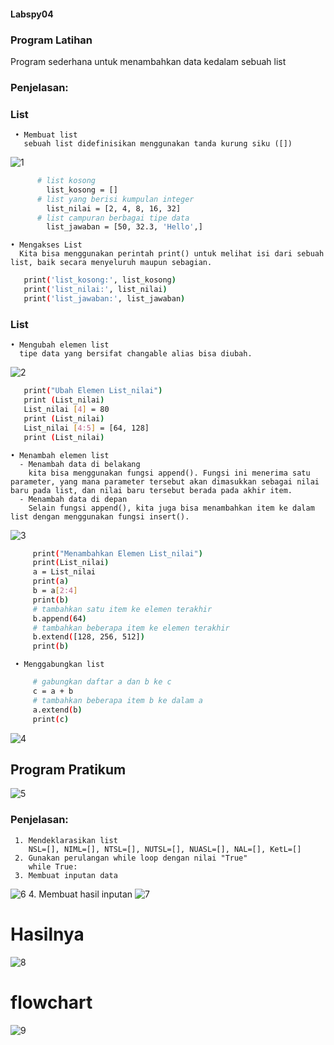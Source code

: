 #### Labspy04

### Program Latihan 

   <p> Program sederhana untuk menambahkan data kedalam sebuah list 

   ### Penjelasan:
### List
     • Membuat list
       sebuah list didefinisikan menggunakan tanda kurung siku ([])
   ![1](ss/1.png)
       
 ```bash
       # list kosong
         list_kosong = []
       # list yang berisi kumpulan integer
         list_nilai = [2, 4, 8, 16, 32]
       # list campuran berbagai tipe data
         list_jawaban = [50, 32.3, 'Hello',]    
 ```
    • Mengakses List
      Kita bisa menggunakan perintah print() untuk melihat isi dari sebuah list, baik secara menyeluruh maupun sebagian.

```bash
   print('list_kosong:', list_kosong)
   print('list_nilai:', list_nilai)
   print('list_jawaban:', list_jawaban)
```
### List
    • Mengubah elemen list
      tipe data yang bersifat changable alias bisa diubah.
   ![2](ss/2.png)
  
```bash
   print("Ubah Elemen List_nilai")
   print (List_nilai)
   List_nilai [4] = 80
   print (List_nilai)
   List_nilai [4:5] = [64, 128]
   print (List_nilai)
```
    • Menambah elemen list
      - Menambah data di belakang
        kita bisa menggunakan fungsi append(). Fungsi ini menerima satu parameter, yang mana parameter tersebut akan dimasukkan sebagai nilai baru pada list, dan nilai baru tersebut berada pada akhir item.
      - Menambah data di depan
        Selain fungsi append(), kita juga bisa menambahkan item ke dalam list dengan menggunakan fungsi insert().
   ![3](ss/3.png)

```bash
     print("Menambahkan Elemen List_nilai")
     print(List_nilai)
     a = List_nilai
     print(a)
     b = a[2:4]
     print(b)
     # tambahkan satu item ke elemen terakhir
     b.append(64)
     # tambahkan beberapa item ke elemen terakhir
     b.extend([128, 256, 512])
     print(b)
```
     • Menggabungkan list
```bash
     # gabungkan daftar a dan b ke c
     c = a + b
     # tambahkan beberapa item b ke dalam a
     a.extend(b)
     print(c)
```
![4](ss/4.png)

## Program Pratikum

![5](ss/5.png)

### Penjelasan:

     1. Mendeklarasikan list
        NSL=[], NIML=[], NTSL=[], NUTSL=[], NUASL=[], NAL=[], KetL=[]
     2. Gunakan perulangan while loop dengan nilai "True"
        while True:
     3. Membuat inputan data
   ![6](ss/6.png)
     4. Membuat hasil inputan
   ![7](ss/7.png)
   
 # Hasilnya
 ![8](ss/8.png)

# flowchart
![9](ss/9.png)
